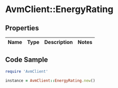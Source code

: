 # AvmClient::EnergyRating

## Properties

Name | Type | Description | Notes
------------ | ------------- | ------------- | -------------

## Code Sample

```ruby
require 'AvmClient'

instance = AvmClient::EnergyRating.new()
```


